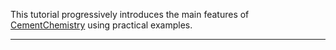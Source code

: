 This tutorial progressively introduces the main features of [CementChemistry](@ref) using practical examples.

---




